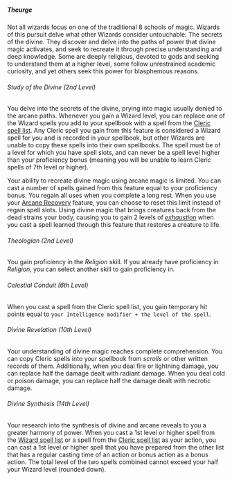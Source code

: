 ##### Theurge

Not all wizards focus on one of the traditional 8 schools of magic.
Wizards of this pursuit delve what other Wizards consider untouchable: The secrets of the divine.
They discover and delve into the paths of power that divine magic activates, and seek to recreate it through precise understanding and deep knowledge.
Some are deeply religious, devoted to gods and seeking to understand them at a higher level, some follow unrestrained academic curiosity, and yet others seek this power for blasphemous reasons.

###### Study of the Divine (2nd Level)

You delve into the secrets of the divine, prying into magic usually denied to the arcane paths.
Whenever you gain a Wizard level, you can replace one of the Wizard spells you add to your spellbook with a spell from the [Cleric spell list](#Cleric_Spells_cleric_spells).
Any Cleric spell you gain from this feature is considered a Wizard spell for you and is recorded in your spellbook, but other Wizards are unable to copy these spells into their own spellbooks.
The spell must be of a level for which you have spell slots, and can never be a spell level higher than your proficiency bonus (meaning you will be unable to learn Cleric spells of 7th level or higher).

Your ability to recreate divine magic using arcane magic is limited.
You can cast a number of spells gained from this feature equal to your proficiency bonus.
You regain all uses when you complete a long rest.
When you use your [Arcane Recovery](#Wizard_arcane_recovery) feature, you can choose to reset this limit instead of regain spell slots.
Using divine magic that brings creatures back from the dead strains your body, causing you to gain 2 levels of _[<span class="condition">exhaustion</span>](#Conditions_exhaustion)_ when you cast a spell learned through this feature that restores a creature to life.

###### Theologian (2nd Level)

You gain proficiency in the _Religion_ skill.
If you already have proficiency in _Religion_, you can select another skill to gain proficiency in.

###### Celestial Conduit (6th Level)

When you cast a spell from the Cleric spell list, you gain temporary hit points equal to `your Intelligence modifier + the level of the spell`.

###### Divine Revelation (10th Level)

Your understanding of divine magic reaches complete comprehension.
You can copy Cleric spells into your spellbook from _<span class="item item-Spell_Scroll_spell_scroll">scrolls</span>_ or other written records of them.
Additionally, when you deal fire or lightning damage, you can replace half the damage dealt with radiant damage.
When you deal cold or poison damage, you can replace half the damage dealt with necrotic damage.

###### Divine Synthesis (14th Level)

Your research into the synthesis of divine and arcane reveals to you a greater harmony of power.
When you cast a 1st level or higher spell from the [Wizard spell list](#Wizard_Spells_wizard_spells) or a spell from the [Cleric spell list](#Cleric_Spells_cleric_spells) as your action, you can cast a 1st level or higher spell that you have prepared from the other list that has a regular casting time of an action or bonus action as a bonus action.
The total level of the two spells combined cannot exceed your half your Wizard level (rounded down).
